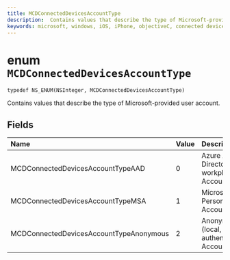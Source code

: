 ```yaml
---
title: MCDConnectedDevicesAccountType
description:  Contains values that describe the type of Microsoft-provided user account.
keywords: microsoft, windows, iOS, iPhone, objectiveC, connected devices, Project Rome
---
```


# enum `MCDConnectedDevicesAccountType`

```
typedef NS_ENUM(NSInteger, MCDConnectedDevicesAccountType)
```  

Contains values that describe the type of Microsoft-provided user account.

## Fields

| Name                              | Value | Description                    |
|:----------------------------------|:------|:-------------------------------|
| MCDConnectedDevicesAccountTypeAAD       | 0     | Azure Active Directory workplace Account  |
| MCDConnectedDevicesAccountTypeMSA       | 1     | Microsoft Personal Account |
| MCDConnectedDevicesAccountTypeAnonymous | 2     | Anonymous (local, non-authenticated) Account |